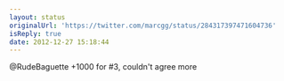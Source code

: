 ```yaml
---
layout: status
originalUrl: 'https://twitter.com/marcgg/status/284317397471604736'
isReply: true
date: 2012-12-27 15:18:44
---
```


@RudeBaguette +1000 for #3, couldn't agree more
